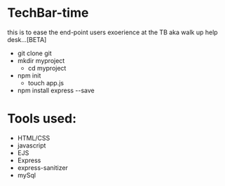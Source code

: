 # TechBar-time
this is to ease the end-point users exoerience at the TB aka walk up help desk...[BETA]

* git clone git
* mkdir myproject
    * cd myproject
* npm init
    * touch app.js
* npm install express --save

# Tools used:
* HTML/CSS
* javascript
* EJS
* Express
* express-sanitizer
* mySql

